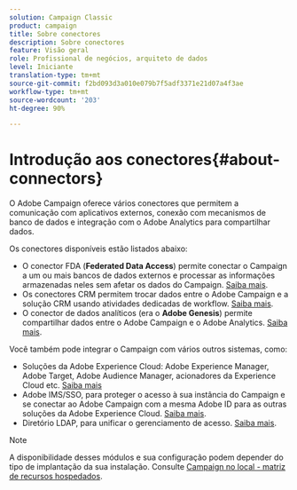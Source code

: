 ```yaml
---
solution: Campaign Classic
product: campaign
title: Sobre conectores
description: Sobre conectores
feature: Visão geral
role: Profissional de negócios, arquiteto de dados
level: Iniciante
translation-type: tm+mt
source-git-commit: f2bd093d3a010e079b7f5adf3371e21d07a4f3ae
workflow-type: tm+mt
source-wordcount: '203'
ht-degree: 90%

---
```



# Introdução aos conectores{#about-connectors}

O Adobe Campaign oferece vários conectores que permitem a comunicação com aplicativos externos, conexão com mecanismos de banco de dados e integração com o Adobe Analytics para compartilhar dados.

Os conectores disponíveis estão listados abaixo:

* O conector FDA (**Federated Data Access**) permite conectar o Campaign a um ou mais bancos de dados externos e processar as informações armazenadas neles sem afetar os dados do Campaign. [Saiba mais](../../installation/using/about-fda.md).
* Os conectores CRM permitem trocar dados entre o Adobe Campaign e a solução CRM usando atividades dedicadas de workflow. [Saiba mais](../../platform/using/crm-connectors.md).
* O conector de dados analíticos (era o **Adobe Genesis**) permite compartilhar dados entre o Adobe Campaign e o Adobe Analytics. [Saiba mais](../../platform/using/adobe-analytics-data-connector.md).

Você também pode integrar o Campaign com vários outros sistemas, como:

* Soluções da Adobe Experience Cloud: Adobe Experience Manager, Adobe Target, Adobe Audience Manager, acionadores da Experience Cloud etc. [Saiba mais](../../integrations/using/about-campaign-integrations.md)
* Adobe IMS/SSO, para proteger o acesso à sua instância do Campaign e se conectar ao Adobe Campaign com a mesma Adobe ID para as outras soluções da Adobe Experience Cloud. [Saiba mais](../../integrations/using/about-adobe-id.md).
* Diretório LDAP, para unificar o gerenciamento de acesso. [Saiba mais](../../installation/using/connecting-through-ldap.md).

>[!NOTE]
>
>A disponibilidade desses módulos e sua configuração podem depender do tipo de implantação da sua instalação. Consulte [Campaign no local - matriz de recursos hospedados](../../installation/using/capability-matrix.md).

